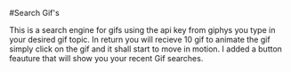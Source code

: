 #Search Gif's

This is a search engine for gifs using the api key from giphys 
you type in your desired gif topic. In return you will recieve 10 gif
to animate the gif simply click on the gif and it shall start to move in motion.
I added a button feauture that will show you your recent Gif searches.

